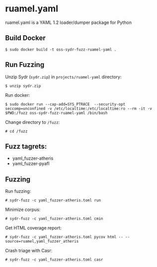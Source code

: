 # ruamel.yaml

ruamel.yaml is a YAML 1.2 loader/dumper package for Python

## Build Docker

    $ sudo docker build -t oss-sydr-fuzz-ruamel-yaml .

## Run Fuzzing

Unzip Sydr (`sydr.zip`) in `projects/ruamel-yaml` directory:

    $ unzip sydr.zip

Run docker:

    $ sudo docker run --cap-add=SYS_PTRACE  --security-opt seccomp=unconfined -v /etc/localtime:/etc/localtime:ro --rm -it -v $PWD:/fuzz oss-sydr-fuzz-ruamel-yaml /bin/bash

Change directory to `/fuzz`:

    # cd /fuzz

## Fuzz tagrets:

  * yaml_fuzzer-atheris
  * yaml_fuzzer-pyafl

## Fuzzing

Run fuzzing:

    # sydr-fuzz -c yaml_fuzzer-atheris.toml run

Minimize corpus:

    # sydr-fuzz -c yaml_fuzzer-atheris.toml cmin

Get HTML coverage report:

    # sydr-fuzz -c yaml_fuzzer-atheris.toml pycov html -- --source=ruamel,yaml_fuzzer_atheris

Crash triage with Casr:

    # sydr-fuzz -c yaml_fuzzer-atheris.toml casr

